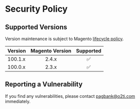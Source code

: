 # Security Policy

## Supported Versions

Version maintenance is subject to Magento [lifecycle policy](https://devdocs.magento.com/release/lifecycle-policy.html).

| Version | Magento Version      | Supported            |
| ------- | :------------------: | :------------------: |
| 100.1.x | 2.4.x                | :white_check_mark:   |
| 100.0.x | 2.3.x                | :white_check_mark:   |

## Reporting a Vulnerability

If you find any vulnerabilities, please contact pagbank@o2ti.com immediately.
